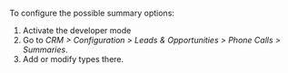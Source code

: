 To configure the possible summary options:

1.  Activate the developer mode
2.  Go to *CRM \> Configuration \> Leads & Opportunities \> Phone Calls
    \> Summaries*.
3.  Add or modify types there.
